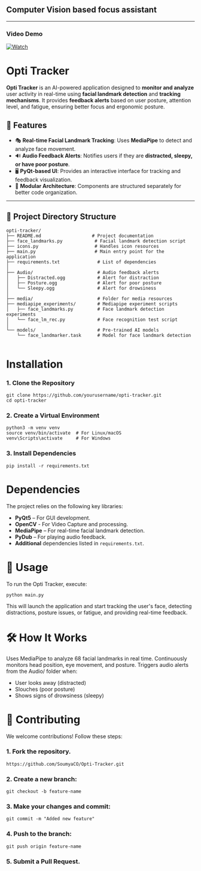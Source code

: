 ## Computer Vision based focus assistant

---
### Video Demo
[![Watch](https://github.com/SoumyaCO/mediapipe_project/assets/101652501/3913351b-3114-45c9-9a7d-cddb55435f4d)](https://youtu.be/WhsXiTHbgkQ?si=WR3RrG2dCLAvyq6b)



# Opti Tracker

**Opti Tracker** is an AI-powered application designed to **monitor and analyze** user activity in real-time using **facial landmark detection** and **tracking mechanisms**. It provides **feedback alerts** based on user posture, attention level, and fatigue, ensuring better focus and ergonomic posture.

## 🚀 Features
- 🎭 **Real-time Facial Landmark Tracking**: Uses **MediaPipe** to detect and analyze face movement.
- 🔊 **Audio Feedback Alerts**: Notifies users if they are **distracted, sleepy, or have poor posture**.
- 🖥️ **PyQt-based UI**: Provides an interactive interface for tracking and feedback visualization.
- 📂 **Modular Architecture**: Components are structured separately for better code organization.

---

## 📁 Project Directory Structure

```plaintext
opti-tracker/
├── README.md                   # Project documentation
├── face_landmarks.py            # Facial landmark detection script
├── icons.py                     # Handles icon resources
├── main.py                      # Main entry point for the application
├── requirements.txt              # List of dependencies
│
├── Audio/                        # Audio feedback alerts
│   ├── Distracted.ogg            # Alert for distraction
│   ├── Posture.ogg               # Alert for poor posture
│   └── Sleepy.ogg                # Alert for drowsiness
│
├── media/                        # Folder for media resources
├── mediapipe_experiments/        # Mediapipe experiment scripts
│   ├── face_landmarks.py         # Face landmark detection experiments
│   └── face_lm_rec.py            # Face recognition test script
│
└── models/                       # Pre-trained AI models
    └── face_landmarker.task      # Model for face landmark detection


```

# Installation

### 1. Clone the Repository

``` 
git clone https://github.com/yourusername/opti-tracker.git
cd opti-tracker 
```
### 2. Create a Virtual Environment

```
python3 -m venv venv
source venv/bin/activate  # For Linux/macOS
venv\Scripts\activate     # For Windows

```
### 3. Install Dependencies
```
pip install -r requirements.txt

```
# Dependencies

The project relies on the following key libraries:

* **PyQt5** – For GUI development.
* **OpenCV** - For Video Capture and processing.
* **MediaPipe** – For real-time facial landmark detection.
* **PyDub** – For playing audio feedback.
* **Additional** dependencies listed in `requirements.txt`.

# 🚀 Usage

To run the Opti Tracker, execute:

```
python main.py

```
This will launch the application and start tracking the user's face, detecting distractions, posture issues, or fatigue, and providing real-time feedback.

# 🛠️ How It Works

Uses MediaPipe to analyze 68 facial landmarks in real time.
Continuously monitors head position, eye movement, and posture.
Triggers audio alerts from the Audio/ folder when:

* User looks away (distracted)
* Slouches (poor posture)
* Shows signs of drowsiness (sleepy)

# 🤝 Contributing

We welcome contributions! Follow these steps:

### 1. Fork the repository.

```
https://github.com/SoumyaCO/Opti-Tracker.git

```

### 2. Create a new branch:

```
git checkout -b feature-name
```
### 3. Make your changes and commit:

```
git commit -m "Added new feature"
```
### 4. Push to the branch:

```
git push origin feature-name
```

### 5. Submit a Pull Request.
